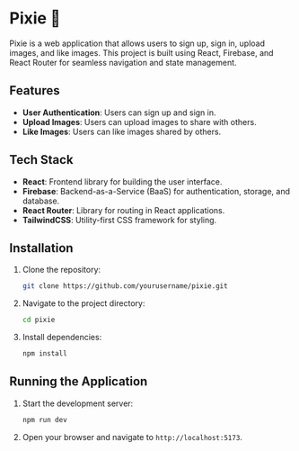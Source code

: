 # Pixie 👀

Pixie is a web application that allows users to sign up, sign in, upload images, and like images. This project is built using React, Firebase, and React Router for seamless navigation and state management.

## Features
- **User Authentication**: Users can sign up and sign in.
- **Upload Images**: Users can upload images to share with others.
- **Like Images**: Users can like images shared by others.

## Tech Stack
- **React**: Frontend library for building the user interface.
- **Firebase**: Backend-as-a-Service (BaaS) for authentication, storage, and database.
- **React Router**: Library for routing in React applications.
- **TailwindCSS**: Utility-first CSS framework for styling.

## Installation

1. Clone the repository:
    ```bash
    git clone https://github.com/yourusername/pixie.git
    ```
2. Navigate to the project directory:
    ```bash
    cd pixie
    ```
3. Install dependencies:
    ```bash
    npm install
    ```

## Running the Application

1. Start the development server:
    ```bash
    npm run dev
    ```
2. Open your browser and navigate to `http://localhost:5173`.

